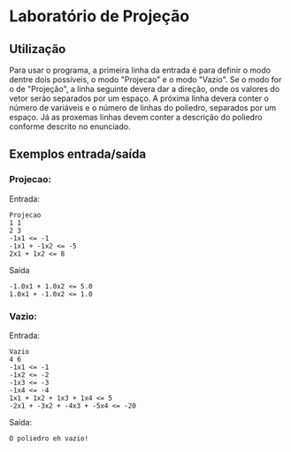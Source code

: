 # Laboratório de Projeção
## Utilização
Para usar o programa, a primeira linha da entrada é para definir o modo dentre dois possíveis, o modo "Projecao" e o modo "Vazio". Se o modo for o de "Projeção", a linha seguinte devera dar a direção, onde os valores do vetor serão separados por um espaço. A próxima linha devera conter o número de variáveis e o número de linhas do poliedro, separados por um espaço. Já as proxemas linhas devem conter a descrição do poliedro conforme descrito no enunciado.

## Exemplos entrada/saída
### Projecao:
Entrada:
```
Projecao
1 1
2 3
-1x1 <= -1
-1x1 + -1x2 <= -5
2x1 + 1x2 <= 8
```
Saída
```
-1.0x1 + 1.0x2 <= 5.0
1.0x1 + -1.0x2 <= 1.0

```

### Vazio:
Entrada:
```
Vazio
4 6
-1x1 <= -1
-1x2 <= -2
-1x3 <= -3
-1x4 <= -4
1x1 + 1x2 + 1x3 + 1x4 <= 5
-2x1 + -3x2 + -4x3 + -5x4 <= -20
```
Saída:
```
O poliedro eh vazio!
```
